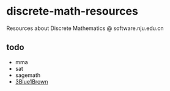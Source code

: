 # discrete-math-resources
Resources about Discrete Mathematics @ software.nju.edu.cn

## todo
- mma
- sat
- sagemath
- [3Blue1Brown](https://talkingphysics.wordpress.com/2018/06/11/learning-how-to-animate-videos-using-manim-series-a-journey/)